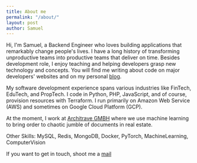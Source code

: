 ```yaml
---
title: About me
permalink: "/about/"
layout: post
author: Samuel
---
```


Hi, I'm Samuel, a Backend Engineer who loves building applications that remarkably change people's lives. I have a long history of transforming unproductive teams into productive teams that deliver on time. Besides development role, I enjoy teaching and helping developers grasp new technology and concepts. You will find me writing about code on major developers' websites and on my personal [blog](https://hubofco.de).

My software development experience spans various industries like FinTech, EduTech, and PropTech. I code in Python, PHP, JavaScript, and of course, provision resources with Terraform. I run primarily on Amazon Web Service (AWS) and sometimes on Google Cloud Platform (GCP).

At the moment, I work at [Architrave GMBH](https://www.architrave.de/) where we use machine learning to bring order to chaotic jumble of documents in real estate.

Other Skills: MySQL, Redis, MongoDB, Docker, PyTorch, MachineLearning, ComputerVision
   
If you want to get in touch, shoot me a  <a href ="mailto:samuel4abiodun@gmail.com">mail</a>
